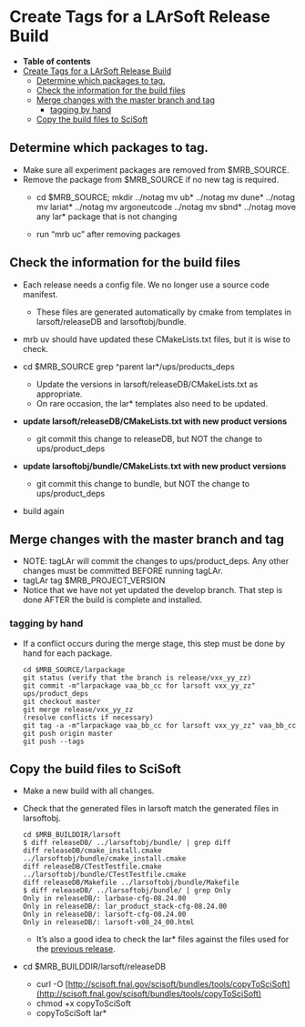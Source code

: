 Create Tags for a LArSoft Release Build
====================================================================================

-   **Table of contents**
-   [Create Tags for a LArSoft Release Build](#Create-Tags-for-a-LArSoft-Release-Build)
    -   [Determine which packages to tag.](#Determine-which-packages-to-tag)
    -   [Check the information for the build files](#Check-the-information-for-the-build-files)
    -   [Merge changes with the master branch and tag](#Merge-changes-with-the-master-branch-and-tag)
        -   [tagging by hand](#tagging-by-hand)
    -   [Copy the build files to SciSoft](#Copy-the-build-files-to-SciSoft)

Determine which packages to tag.
---------------------------------------------------------------------

-   Make sure all experiment packages are removed from \$MRB\_SOURCE.
-   Remove the package from \$MRB\_SOURCE if no new tag is required.
    -   cd  $MRB_SOURCE; mkdir ../notag
            mv ub* ../notag
            mv dune* ../notag
            mv lariat* ../notag
            mv argoneutcode ../notag
            mv sbnd* ../notag
            move any lar* package that is not changing

    -   run “mrb uc” after removing packages

Check the information for the build files
----------------------------------------------------------------------------------------

-   Each release needs a config file. We no longer use a source code manifest.
    -   These files are generated automatically by cmake from templates in larsoft/releaseDB and larsoftobj/bundle.
-   mrb uv should have updated these CMakeLists.txt files, but it is wise to check.
-   cd $MRB_SOURCE
        grep ^parent lar*/ups/products_deps

    -   Update the versions in larsoft/releaseDB/CMakeLists.txt as appropriate.
    -   On rare occasion, the lar\* templates also need to be updated.
-   **update larsoft/releaseDB/CMakeLists.txt with new product versions**
    -   git commit this change to releaseDB, but NOT the change to ups/product\_deps
-   **update larsoftobj/bundle/CMakeLists.txt with new product versions**
    -   git commit this change to bundle, but NOT the change to ups/product\_deps
-   build again

Merge changes with the master branch and tag
----------------------------------------------------------------------------------------------

-   NOTE: tagLAr will commit the changes to ups/product\_deps. Any other changes must be committed BEFORE running tagLAr.
-   tagLAr tag \$MRB\_PROJECT\_VERSION
-   Notice that we have not yet updated the develop branch. That step is done AFTER the build is complete and installed.

### tagging by hand

-   If a conflict occurs during the merge stage, this step must be done by hand for each package.

        cd $MRB_SOURCE/larpackage
        git status (verify that the branch is release/vxx_yy_zz)
        git commit -m"larpackage vaa_bb_cc for larsoft vxx_yy_zz" ups/product_deps
        git checkout master
        git merge release/vxx_yy_zz
        (resolve conflicts if necessary)
        git tag -a -m"larpackage vaa_bb_cc for larsoft vxx_yy_zz" vaa_bb_cc
        git push origin master
        git push --tags

Copy the build files to SciSoft
--------------------------------------------------------------------

-   Make a new build with all changes.
-   Check that the generated files in larsoft match the generated files in larsoftobj.

        cd $MRB_BUILDDIR/larsoft
        $ diff releaseDB/ ../larsoftobj/bundle/ | grep diff
        diff releaseDB/cmake_install.cmake ../larsoftobj/bundle/cmake_install.cmake
        diff releaseDB/CTestTestfile.cmake ../larsoftobj/bundle/CTestTestfile.cmake
        diff releaseDB/Makefile ../larsoftobj/bundle/Makefile
        $ diff releaseDB/ ../larsoftobj/bundle/ | grep Only
        Only in releaseDB/: larbase-cfg-08.24.00
        Only in releaseDB/: lar_product_stack-cfg-08.24.00
        Only in releaseDB/: larsoft-cfg-08.24.00
        Only in releaseDB/: larsoft-v08_24_00.html

    -   It’s also a good idea to check the lar\* files against the files used for the [previous release](http://scisoft.fnal.gov/scisoft/bundles/larsoft/).
-   cd \$MRB\_BUILDDIR/larsoft/releaseDB
    -   curl -O [http://scisoft.fnal.gov/scisoft/bundles/tools/copyToSciSoft](http://scisoft.fnal.gov/scisoft/bundles/tools/copyToSciSoft)
    -   chmod +x copyToSciSoft
    -   copyToSciSoft lar\*
